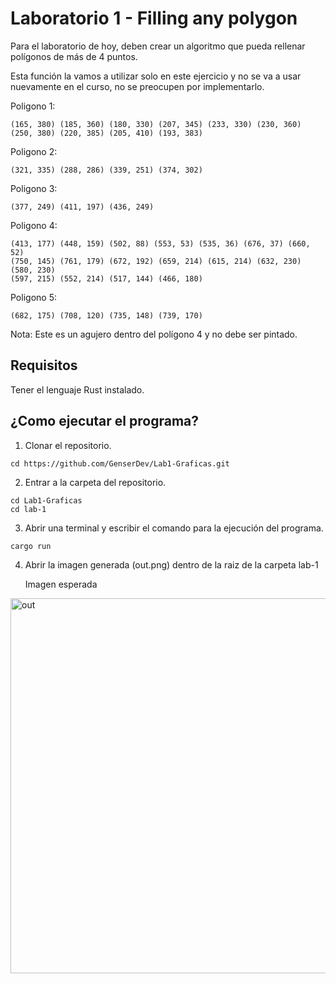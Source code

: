 # Laboratorio 1 - Filling any polygon
Para el laboratorio de hoy, deben crear un algoritmo que pueda rellenar polígonos de más de 4 puntos.

Esta función la vamos a utilizar solo en este ejercicio y no se va a usar nuevamente en el curso, no se preocupen por implementarlo.

 

Poligono 1:
```
(165, 380) (185, 360) (180, 330) (207, 345) (233, 330) (230, 360) (250, 380) (220, 385) (205, 410) (193, 383)
```
Poligono 2:
```
(321, 335) (288, 286) (339, 251) (374, 302)
```
Poligono 3:
```
(377, 249) (411, 197) (436, 249)
```
Poligono 4:
```
(413, 177) (448, 159) (502, 88) (553, 53) (535, 36) (676, 37) (660, 52)
(750, 145) (761, 179) (672, 192) (659, 214) (615, 214) (632, 230) (580, 230)
(597, 215) (552, 214) (517, 144) (466, 180)
```

Poligono 5:
```
(682, 175) (708, 120) (735, 148) (739, 170)
```
Nota: Este es un agujero dentro del polígono 4 y no debe ser pintado.

## Requisitos
Tener el lenguaje Rust instalado.

## ¿Como ejecutar el programa? 
1. Clonar el repositorio.
```
cd https://github.com/GenserDev/Lab1-Graficas.git
```
2. Entrar a la carpeta del repositorio.
```
cd Lab1-Graficas
cd lab-1
```
3. Abrir una terminal y escribir el comando para la ejecución del programa.
```
cargo run
```
4. Abrir la imagen generada (out.png) dentro de la raiz de la carpeta lab-1

   Imagen esperada
<img width="800" height="600" alt="out" src="https://github.com/user-attachments/assets/ce7867e6-6af0-4d8e-b24e-f103cee2b981" />

   
